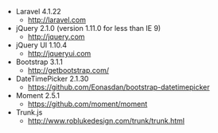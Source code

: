 - Laravel 4.1.22
	- http://laravel.com
- jQuery 2.1.0 (version 1.11.0 for less than IE 9)
	- http://jquery.com
- jQuery UI 1.10.4
	- http://jqueryui.com
- Bootstrap 3.1.1
	- http://getbootstrap.com/
- DateTimePicker 2.1.30
	- https://github.com/Eonasdan/bootstrap-datetimepicker
- Moment 2.5.1
	- https://github.com/moment/moment
- Trunk.js
	- http://www.roblukedesign.com/trunk/trunk.html
